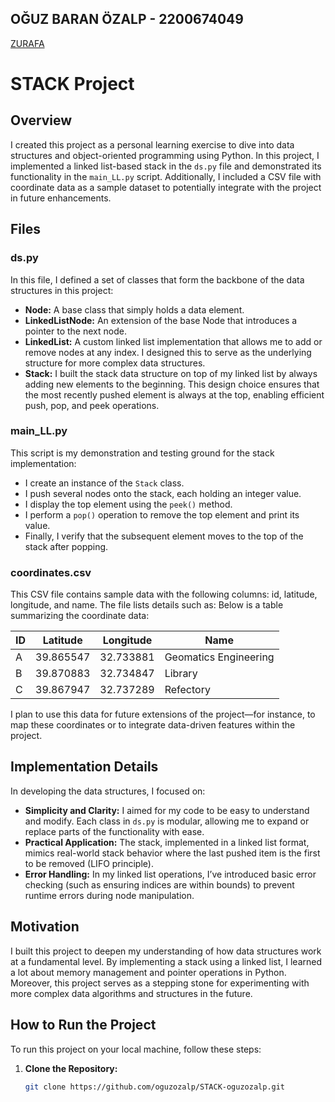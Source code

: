##  OĞUZ BARAN ÖZALP - 2200674049

[ZURAFA](https://github.com/oguzozalp/STACK-oguzozalp/raw/main/images.jpg)


# STACK Project

## Overview

I created this project as a personal learning exercise to dive into data structures and object-oriented programming using Python. In this project, I implemented a linked list-based stack in the `ds.py` file and demonstrated its functionality in the `main_LL.py` script. Additionally, I included a CSV file with coordinate data as a sample dataset to potentially integrate with the project in future enhancements.

## Files

### ds.py
In this file, I defined a set of classes that form the backbone of the data structures in this project:
- **Node:** A base class that simply holds a data element.
- **LinkedListNode:** An extension of the base Node that introduces a pointer to the next node.
- **LinkedList:** A custom linked list implementation that allows me to add or remove nodes at any index. I designed this to serve as the underlying structure for more complex data structures.
- **Stack:** I built the stack data structure on top of my linked list by always adding new elements to the beginning. This design choice ensures that the most recently pushed element is always at the top, enabling efficient push, pop, and peek operations.

### main_LL.py
This script is my demonstration and testing ground for the stack implementation:
- I create an instance of the `Stack` class.
- I push several nodes onto the stack, each holding an integer value.
- I display the top element using the `peek()` method.
- I perform a `pop()` operation to remove the top element and print its value.
- Finally, I verify that the subsequent element moves to the top of the stack after popping.

### coordinates.csv
This CSV file contains sample data with the following columns: id, latitude, longitude, and name. The file lists details such as:
Below is a table summarizing the coordinate data:

| ID | Latitude  | Longitude  | Name                  |
|----|-----------|------------|-----------------------|
| A  | 39.865547 | 32.733881  | Geomatics Engineering |
| B  | 39.870883 | 32.734847  | Library               |
| C  | 39.867947 | 32.737289  | Refectory             |

I plan to use this data for future extensions of the project—for instance, to map these coordinates or to integrate data-driven features within the project.


## Implementation Details

In developing the data structures, I focused on:
- **Simplicity and Clarity:** I aimed for my code to be easy to understand and modify. Each class in `ds.py` is modular, allowing me to expand or replace parts of the functionality with ease.
- **Practical Application:** The stack, implemented in a linked list format, mimics real-world stack behavior where the last pushed item is the first to be removed (LIFO principle).
- **Error Handling:** In my linked list operations, I’ve introduced basic error checking (such as ensuring indices are within bounds) to prevent runtime errors during node manipulation.

## Motivation

I built this project to deepen my understanding of how data structures work at a fundamental level. By implementing a stack using a linked list, I learned a lot about memory management and pointer operations in Python. Moreover, this project serves as a stepping stone for experimenting with more complex data algorithms and structures in the future.

## How to Run the Project

To run this project on your local machine, follow these steps:

1. **Clone the Repository:**
   ```bash
   git clone https://github.com/oguzozalp/STACK-oguzozalp.git
